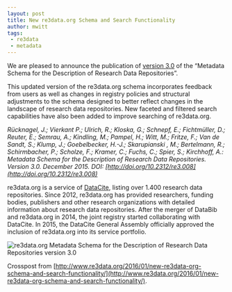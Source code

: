 ```yaml
---
layout: post
title: New re3data.org Schema and Search Functionality
author: mwitt
tags:
 - re3data
 - metadata
---
```


We are pleased to announce the publication of [version 3.0](http://www.re3data.org/schema/3-0/) of the “Metadata Schema for the Description of Research Data Repositories”.

This updated version of the re3data.org schema incorporates feedback from users as well as changes in registry policies and structural adjustments to the schema designed to better reflect changes in the landscape of research data repositories. New faceted and filtered search capabilities have also been added to improve searching of re3data.org.
 
*Rücknagel, J.; Vierkant P.; Ulrich, R.; Kloska, G.; Schnepf, E.; Fichtmüller, D.; Reuter, E.; Semrau, A.; Kindling, M.; Pampel, H.; Witt, M.; Fritze, F.; Van de Sandt, S.; Klump, J.; Goebelbecker, H.-J.; Skarupianski , M.; Bertelmann, R.; Schirmbacher, P.; Scholze, F.; Kramer, C.; Fuchs, C.; Spier, S.; Kirchhoff, A.: Metadata Schema for the Description of Research Data Repositories. Version 3.0. December 2015. DOI: [http://doi.org/10.2312/re3.008](http://doi.org/10.2312/re3.008)*

re3data.org is a service of [DataCite](http://datacite.org), listing over 1.400 research data repositories. Since 2012, re3data.org has provided researchers, funding bodies, publishers and other research organizations with detailed information about research data repositories. After the merger of DataBib and re3data.org in 2014, the joint registry started collaborating with DataCite. In 2015, the DataCite General Assembly officially approved the inclusion of re3data.org into its service portfolio. 

![re3data.org Metadata Schema for the Description of Research Data Repositories version 3.0](http://www.re3data.org/wp-content/uploads/2016/01/web.png)

Crosspost from [http://www.re3data.org/2016/01/new-re3data-org-schema-and-search-functionality/](http://www.re3data.org/2016/01/new-re3data-org-schema-and-search-functionality/).
